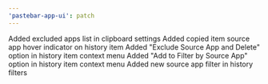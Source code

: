 ```yaml
---
'pastebar-app-ui': patch
---
```


Added excluded apps list in clipboard settings
Added copied item source app hover indicator on history item
Added "Exclude Source App and Delete" option in history item context menu
Added "Add to Filter by Source App" option in history item context menu
Added new source app filter in history filters

